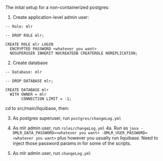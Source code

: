 The inital setup for a non-containerized postgres:

1. Create application-level admin user:

```
-- Role: mlr

-- DROP ROLE mlr;

CREATE ROLE mlr LOGIN
  ENCRYPTED PASSWORD <whatever you want>
  NOSUPERUSER INHERIT NOCREATEDB CREATEROLE NOREPLICATION;
```

2. Create database
```
-- Database: mlr

-- DROP DATABASE mlr;

CREATE DATABASE mlr
  WITH OWNER = mlr
       CONNECTION LIMIT = -1;
```

cd to src/main/liquibase, then:

3. As postgres superuser, run `postgres/changeLog.yml`

4. As mlr admin user, run `roles/changeLog.yml`
	4a. Run as `java -DMLR_DATA_PASSWORD=<whatever you want> -DMLR_USER_PASSWORD=<whatever you want>` plus however you usually run liquibase.  Need to inject those password params in for some of the scripts.

5. As mlr admin user, run `changeLog.yml`
